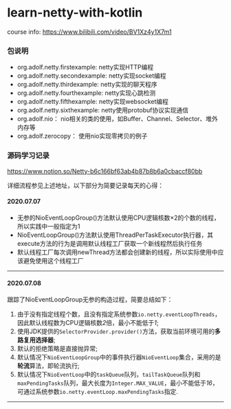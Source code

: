 # learn-netty-with-kotlin

course info: https://www.bilibili.com/video/BV1Xz4y1X7m1

### 包说明
- org.adolf.netty.firstexample: netty实现HTTP编程
- org.adolf.netty.secondexample: netty实现socket编程
- org.adolf.netty.thirdexample: netty实现的聊天程序
- org.adolf.netty.fourthexample: netty实现心跳检测
- org.adolf.netty.fifthexample: netty实现websocket编程
- org.adolf.netty.sixthexample: netty使用protobuf协议实现通信
- org.adolf.nio： nio相关的类的使用，如Buffer、Channel、Selector、堆外内存等
- org.adolf.zerocopy： 使用nio实现零拷贝的例子

### 源码学习记录

https://www.notion.so/Netty-b6c166bf63ab4b87b8b6a0cbaccf80bb

详细流程参见上述地址，以下部分为简要记录每天的心得：
#### 2020.07.07
- 无参的NioEventLoopGroup()方法默认使用CPU逻辑核数×2的个数的线程，所以实践中一般指定为1
- NioEventLoopGroup()方法默认使用ThreadPerTaskExecutor执行器，其execute方法的行为是调用默认线程工厂获取一个新线程然后执行任务
- 默认线程工厂每次调用newThread方法都会创建新的线程，所以实际使用中应该避免使用这个线程工厂

--- 
#### 2020.07.08
跟踪了NioEventLoopGroup无参的构造过程，简要总结如下：

1. 由于没有指定线程个数，且没有指定系统参数`io.netty.eventLoopThreads`，因此默认线程数为CPU逻辑核数*2*倍，最小不能低于*1*;
2. 使用JDK提供的`SelectorProvider.provider()`方法，获取当前环境可用的**多路复用选择器**;
3. 默认的拒绝策略是直接抛异常;
4. 默认情况下`NioEventLoopGroup`中的事件执行器`NioEventLoop`集合，采用的是**轮流**算法，即轮流执行;
5. 默认情况下`NioEventLoop`中的`taskQueue`队列，`tailTaskQueue`队列和`maxPendingTasks`队列，最大长度为`Integer.MAX_VALUE`，最小不能低于*16*，可通过系统参数`io.netty.eventLoop.maxPendingTasks`指定.

---